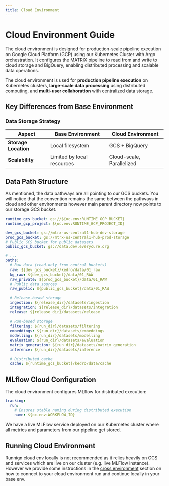```yaml
---
title: Cloud Environment
--- 
```


# Cloud Environment Guide

The cloud environment is designed for production-scale pipeline execution on Google Cloud Platform (GCP) using our Kubernetes Cluster with Argo orchestration. It configures the MATRIX pipeline to read from and write to cloud storage and BigQuery, enabling distributed processing and scalable data operations.

The cloud environment is used for **production pipeline execution** on Kubernetes clusters, **large-scale data processing** using distributed computing, and **multi-user collaboration** with centralized data storage.

## Key Differences from Base Environment

### Data Storage Strategy

| Aspect | Base Environment | Cloud Environment |
|--------|------------------|-------------------|
| **Storage Location** | Local filesystem | GCS + BigQuery |
| **Scalability** | Limited by local resources | Cloud-scale, Parallelized |

## Data Path Structure

As mentioned, the data pathways are all pointing to our GCS buckets. You will notice that the convention remains the same between the pathways in cloud and other environments however main parent directory now points to our storage GCS bucket.
```yaml
runtime_gcs_bucket: gs://${oc.env:RUNTIME_GCP_BUCKET}
runtime_gcp_project: ${oc.env:RUNTIME_GCP_PROJECT_ID}

dev_gcs_bucket: gs://mtrx-us-central1-hub-dev-storage
prod_gcs_bucket: gs://mtrx-us-central1-hub-prod-storage
# Public GCS bucket for public datasets
public_gcs_bucket: gs://data.dev.everycure.org

# ...
paths:
  # Raw data (read-only from central buckets)
  raw: ${dev_gcs_bucket}/kedro/data/01_raw
  kg_raw: ${dev_gcs_bucket}/data/01_RAW
  raw_private: ${prod_gcs_bucket}/data/01_RAW
  # Public data sources
  raw_public: ${public_gcs_bucket}/data/01_RAW
  
  # Release-based storage
  ingestion: ${release_dir}/datasets/ingestion
  integration: ${release_dir}/datasets/integration
  release: ${release_dir}/datasets/release
  
  # Run-based storage
  filtering: ${run_dir}/datasets/filtering
  embeddings: ${run_dir}/datasets/embeddings
  modelling: ${run_dir}/datasets/modelling
  evaluation: ${run_dir}/datasets/evaluation
  matrix_generation: ${run_dir}/datasets/matrix_generation
  inference: ${run_dir}/datasets/inference
  
  # Distributed cache
  cache: ${runtime_gcs_bucket}/kedro/data/cache
```

## MLflow Cloud Configuration

The cloud environment configures MLflow for distributed execution:

```yaml
tracking:
  run: 
    # Ensures stable naming during distributed execution
    name: ${oc.env:WORKFLOW_ID}
```
We have a live MLFlow service deployed on our Kubernetes cluster where all metrics and parameters from our pipeline get stored.

## Running Cloud Environment
Runnign cloud env locally is not recommended as it relies heavily on GCS and services which are live on our cluster (e.g. live MLFlow instance). However we provide some instructions in the [cross environment](./cross_environments.md) section on how to connect to your cloud environment run and continue locally in your base env.